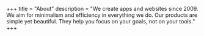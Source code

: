 +++
title = "About"
description = "We create apps and websites since 2009. We aim for minimalism and efficiency in everything we do. Our products are simple yet beautiful. They help you focus on your goals, not on your tools."
+++
